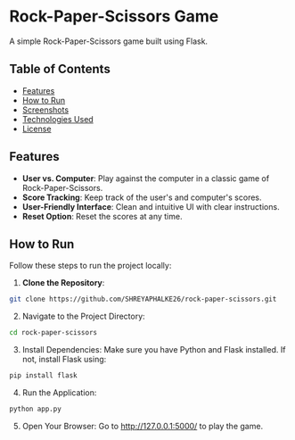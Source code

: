 # Rock-Paper-Scissors Game

A simple Rock-Paper-Scissors game built using Flask.

## Table of Contents
- [Features](#features)
- [How to Run](#how-to-run)
- [Screenshots](#screenshots)
- [Technologies Used](#technologies-used)
- [License](#license)

## Features
- **User vs. Computer**: Play against the computer in a classic game of Rock-Paper-Scissors.
- **Score Tracking**: Keep track of the user's and computer's scores.
- **User-Friendly Interface**: Clean and intuitive UI with clear instructions.
- **Reset Option**: Reset the scores at any time.

## How to Run
Follow these steps to run the project locally:

1. **Clone the Repository**:
```bash
git clone https://github.com/SHREYAPHALKE26/rock-paper-scissors.git
```
2. Navigate to the Project Directory:
```bash
cd rock-paper-scissors
```
3. Install Dependencies:
Make sure you have Python and Flask installed. If not, install Flask using:
```bash
pip install flask
```
4. Run the Application:
```bash
python app.py
```
5. Open Your Browser:
Go to http://127.0.0.1:5000/ to play the game.
